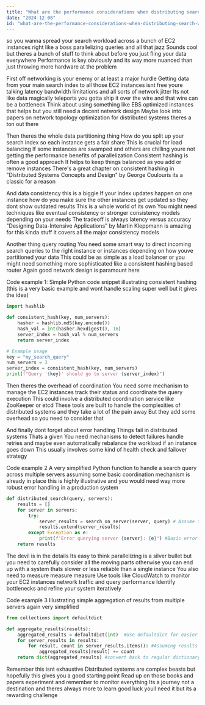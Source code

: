 ```yaml
---
title: "What are the performance considerations when distributing search workloads across multiple EC2 instances for parallel query execution?"
date: "2024-12-08"
id: "what-are-the-performance-considerations-when-distributing-search-workloads-across-multiple-ec2-instances-for-parallel-query-execution"
---
```


 so you wanna spread your search workload across a bunch of EC2 instances right  like a boss parallelizing queries and all that jazz  Sounds cool  but theres a bunch of stuff to think about before you just fling your data everywhere  Performance is key obviously  and its way more nuanced than just throwing more hardware at the problem

First off  networking is your enemy  or at least a major hurdle  Getting data from your main search index to all those EC2 instances isnt free  youre talking latency  bandwidth limitations  and all sorts of network jitter  Its not like data magically teleports  you gotta ship it over the wire and that wire can be a bottleneck  Think about using something like EBS optimized instances  that helps  but you still need a decent network design  Maybe look into papers on network topology optimization for distributed systems  theres a ton out there

Then theres the whole data partitioning thing  How do you split up your search index so each instance gets a fair share  This is crucial for load balancing  If some instances are swamped and others are chilling  youre not getting the performance benefits of parallelization  Consistent hashing is often a good approach  It helps to keep things balanced as you add or remove instances  There's a great chapter on consistent hashing in "Distributed Systems Concepts and Design" by George Coulouris  its a classic for a reason

And data consistency  this is a biggie  If your index updates happen on one instance  how do you make sure the other instances get updated so they dont show outdated results  This is a whole world of its own  You might need techniques like eventual consistency or stronger consistency models  depending on your needs  The tradeoff is always latency versus accuracy  "Designing Data-Intensive Applications" by Martin Kleppmann is amazing for this kinda stuff  it covers all the major consistency models

Another thing  query routing  You need some smart way to direct incoming search queries to the right instance  or instances  depending on how youve partitioned your data  This could be as simple as a load balancer  or you might need something more sophisticated  like a consistent hashing based router  Again good network design is paramount here


Code example 1: Simple Python code snippet illustrating consistent hashing (this is a very basic example and wont handle scaling super well but it gives the idea)

```python
import hashlib

def consistent_hash(key, num_servers):
    hasher = hashlib.md5(key.encode())
    hash_val = int(hasher.hexdigest(), 16)
    server_index = hash_val % num_servers
    return server_index

# Example usage
key = "my_search_query"
num_servers = 3
server_index = consistent_hash(key, num_servers)
print(f"Query '{key}' should go to server {server_index}")

```

Then theres the overhead of coordination  You need some mechanism to manage the EC2 instances track their status  and coordinate the query execution  This could involve a distributed coordination service like ZooKeeper or etcd  These tools are built to handle the complexities of distributed systems  and they take a lot of the pain away  But they add some overhead  so you need to consider that

And finally dont forget about error handling  Things fail in distributed systems  Thats a given  You need mechanisms to detect failures  handle retries  and maybe even automatically rebalance the workload if an instance goes down  This usually involves some kind of health check and failover strategy

Code example 2  A very simplified Python function to handle a search query across multiple servers assuming some basic coordination mechanism is already in place this is highly illustrative and you would need way more robust error handling in a production system

```python
def distributed_search(query, servers):
    results = []
    for server in servers:
        try:
            server_results = search_on_server(server, query) # Assume this function exists and communicates with the individual servers
            results.extend(server_results)
        except Exception as e:
            print(f"Error querying server {server}: {e}") #Basic error handling
    return results

```


The devil is in the details  Its easy to think parallelizing is a silver bullet  but you need to carefully consider all the moving parts  otherwise you can end up with a system thats slower or less reliable than a single instance  You also need to measure measure measure  Use tools like CloudWatch to monitor your EC2 instances  network traffic and query performance  Identify bottlenecks  and refine your system iteratively


Code example 3  Illustrating simple aggregation of results from multiple servers again very simplified

```python
from collections import defaultdict

def aggregate_results(results):
    aggregated_results = defaultdict(int)  #Use defaultdict for easier counting of results
    for server_results in results:
        for result, count in server_results.items(): #Assuming results are in a dictionary {result:count} format
            aggregated_results[result] += count
    return dict(aggregated_results) #convert back to regular dictionary

```

Remember this isnt exhaustive  Distributed systems are complex beasts  but hopefully this gives you a good starting point  Read up on those books and papers  experiment  and remember to monitor everything  Its a journey not a destination  and theres always more to learn  good luck  youll need it  but its a rewarding challenge
